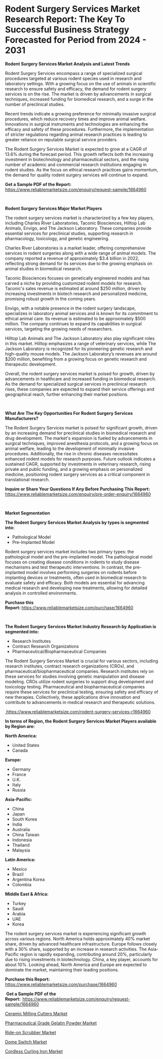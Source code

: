 <p><h1>Rodent Surgery Services Market Research Report: The Key To Successful Business Strategy Forecasted for Period from 2024 - 2031</h1></p><p><strong>Rodent Surgery Services Market Analysis and Latest Trends</strong></p>
<p><p>Rodent Surgery Services encompass a range of specialized surgical procedures targeted at various rodent species used in research and laboratory settings. With a growing focus on the use of animals in scientific research to ensure safety and efficacy, the demand for rodent surgery services is on the rise. The market is driven by advancements in surgical techniques, increased funding for biomedical research, and a surge in the number of preclinical studies.</p><p>Recent trends indicate a growing preference for minimally invasive surgical procedures, which reduce recovery times and improve animal welfare. Innovations in surgical instruments and technologies are enhancing the efficacy and safety of these procedures. Furthermore, the implementation of stricter regulations regarding animal research practices is leading to greater reliance on reputable surgical service providers.</p><p>The Rodent Surgery Services Market is expected to grow at a CAGR of 13.6% during the forecast period. This growth reflects both the increasing investment in biotechnology and pharmaceutical sectors, and the rising number of academic and commercial research institutions engaging in rodent studies. As the focus on ethical research practices gains momentum, the demand for quality rodent surgery services will continue to expand.</p></p>
<p><strong>Get a Sample PDF of the Report:&nbsp;</strong> <a href="https://www.reliablemarketsize.com/enquiry/request-sample/1664960?utm_campaign=1103&utm_medium=2&utm_source=Github&utm_content=ia&utm_term=29092024&utm_id=rodent-surgery-services">https://www.reliablemarketsize.com/enquiry/request-sample/1664960</a></p>
<p>&nbsp;</p>
<p><strong>Rodent Surgery Services Major Market Players</strong></p>
<p><p>The rodent surgery services market is characterized by a few key players, including Charles River Laboratories, Taconic Biosciences, Hilltop Lab Animals, Envigo, and The Jackson Laboratory. These companies provide essential services for preclinical studies, supporting research in pharmacology, toxicology, and genetic engineering.</p><p>Charles River Laboratories is a market leader, offering comprehensive services in rodent surgeries along with a wide range of animal models. The company reported a revenue of approximately $3.4 billion in 2022, reflecting strong demand for its services due to the growing emphasis on animal studies in biomedical research.</p><p>Taconic Biosciences focuses on genetically engineered models and has carved a niche by providing customized rodent models for research. Taconic's sales revenue is estimated at around $250 million, driven by increasing investments in biotech research and personalized medicine, promising robust growth in the coming years.</p><p>Envigo, with a notable presence in the rodent surgery landscape, specializes in laboratory animal services and is known for its commitment to ethical animal care. Its revenue is estimated to be approximately $500 million. The company continues to expand its capabilities in surgical services, targeting the growing needs of researchers.</p><p>Hilltop Lab Animals and The Jackson Laboratory also play significant roles in this market. Hilltop emphasizes a range of veterinary services, while The Jackson Laboratory is recognized for its pioneering genetic research and high-quality mouse models. The Jackson Laboratory’s revenues are around $200 million, benefiting from a growing focus on genetic research and therapeutic development.</p><p>Overall, the rodent surgery services market is poised for growth, driven by advancements in healthcare and increased funding in biomedical research. As the demand for specialized surgical services in preclinical research rises, these companies are expected to expand their service offerings and geographical reach, further enhancing their market positions.</p></p>
<p>&nbsp;</p>
<p><strong>What Are The Key Opportunities For Rodent Surgery Services Manufacturers?</strong></p>
<p><p>The Rodent Surgery Services market is poised for significant growth, driven by an increasing demand for preclinical studies in biomedical research and drug development. The market's expansion is fueled by advancements in surgical techniques, improved anesthesia protocols, and a growing focus on animal welfare, leading to the development of minimally invasive procedures. Additionally, the rise in chronic diseases necessitates enhanced rodent models for research purposes. Future outlook indicates a sustained CAGR, supported by investments in veterinary research, rising private and public funding, and a growing emphasis on personalized medicine, positioning rodent surgery services as a critical component in translational research.</p></p>
<p><strong>Inquire or Share Your Questions If Any Before Purchasing This Report:</strong> <a href="https://www.reliablemarketsize.com/enquiry/pre-order-enquiry/1664960?utm_campaign=1103&utm_medium=2&utm_source=Github&utm_content=ia&utm_term=29092024&utm_id=rodent-surgery-services">https://www.reliablemarketsize.com/enquiry/pre-order-enquiry/1664960</a></p>
<p>&nbsp;</p>
<p><strong>Market Segmentation</strong></p>
<p><strong>The Rodent Surgery Services Market Analysis by types is segmented into:</strong></p>
<p><ul><li>Pathological Model</li><li>Pre-Implanted Model</li></ul></p>
<p><p>Rodent surgery services market includes two primary types: the pathological model and the pre-implanted model. The pathological model focuses on creating disease conditions in rodents to study disease mechanisms and test therapeutic interventions. In contrast, the pre-implanted model involves performing surgeries on rodents before implanting devices or treatments, often used in biomedical research to evaluate safety and efficacy. Both models are essential for advancing medical research and developing new treatments, allowing for detailed analysis in controlled environments.</p></p>
<p><strong>Purchase this Report:&nbsp;</strong><a href="https://www.reliablemarketsize.com/purchase/1664960?utm_campaign=1103&utm_medium=2&utm_source=Github&utm_content=ia&utm_term=29092024&utm_id=rodent-surgery-services">https://www.reliablemarketsize.com/purchase/1664960</a></p>
<p>&nbsp;</p>
<p><strong>The Rodent Surgery Services Market Industry Research by Application is segmented into:</strong></p>
<p><ul><li>Research Institutes</li><li>Contract Research Organizations</li><li>Pharmaceutical/Biopharmaceutical Companies</li></ul></p>
<p><p>The Rodent Surgery Services Market is crucial for various sectors, including research institutes, contract research organizations (CROs), and pharmaceutical/biopharmaceutical companies. Research institutes rely on these services for studies involving genetic manipulation and disease modeling. CROs utilize rodent surgeries to support drug development and toxicology testing. Pharmaceutical and biopharmaceutical companies require these services for preclinical testing, ensuring safety and efficacy of new therapies. Collectively, these applications drive innovation and contribute to advancements in medical research and therapeutic solutions.</p></p>
<p><a href="https://www.reliablemarketsize.com/rodent-surgery-services-r1664960?utm_campaign=1103&utm_medium=2&utm_source=Github&utm_content=ia&utm_term=29092024&utm_id=rodent-surgery-services">&nbsp;https://www.reliablemarketsize.com/rodent-surgery-services-r1664960</a></p>
<p><strong>In terms of Region, the Rodent Surgery Services Market Players available by Region are:</strong></p>
<p>
    <p> <strong> North America: </strong>
        <ul>
            <li>United States</li>
            <li>Canada</li>
        </ul>
        </p> 
    <p> <strong> Europe: </strong>
        <ul>
            <li>Germany</li>
            <li>France</li>
            <li>U.K.</li>
            <li>Italy</li>
            <li>Russia</li>
        </ul>
        </p> 
    <p> <strong> Asia-Pacific: </strong>
        <ul>
            <li>China</li>
            <li>Japan</li>
            <li>South Korea</li>
            <li>India</li>
            <li>Australia</li>
            <li>China Taiwan</li>
            <li>Indonesia</li>
            <li>Thailand</li>
            <li>Malaysia</li>
        </ul>
        </p> 
    <p> <strong> Latin America: </strong>
        <ul>
            <li>Mexico</li>
            <li>Brazil</li>
            <li>Argentina Korea</li>
            <li>Colombia</li>
        </ul>
        </p> 
    <p> <strong> Middle East & Africa: </strong>
        <ul>
            <li>Turkey</li>
            <li>Saudi</li>
            <li>Arabia</li>
            <li>UAE</li>
            <li>Korea</li>
        </ul>
    </p>
    </p>
<p><p>The rodent surgery services market is experiencing significant growth across various regions. North America holds approximately 40% market share, driven by advanced healthcare infrastructure. Europe follows closely with a 30% share, supported by an increase in research activities. The Asia-Pacific region is rapidly expanding, contributing around 20%, particularly due to rising investments in biotechnology. China, a key player, accounts for about 10%. Looking ahead, North America and Europe are expected to dominate the market, maintaining their leading positions.</p></p>
<p><strong>Purchase this Report: </strong><a href="https://www.reliablemarketsize.com/purchase/1664960?utm_campaign=1103&utm_medium=2&utm_source=Github&utm_content=ia&utm_term=29092024&utm_id=rodent-surgery-services">https://www.reliablemarketsize.com/purchase/1664960</a></p>
<p>&nbsp;<strong>Get a Sample PDF of the Report:&nbsp;&nbsp;</strong><a href="https://www.reliablemarketsize.com/enquiry/request-sample/1664960?utm_campaign=1103&utm_medium=2&utm_source=Github&utm_content=ia&utm_term=29092024&utm_id=rodent-surgery-services">https://www.reliablemarketsize.com/enquiry/request-sample/1664960</a></p>
<p><strong></strong></p>
<p><p><a href="https://www.linkedin.com/pulse/ceramic-milling-cutters-market-global-regional-analysis-6bese?utm_campaign=1103&utm_medium=2&utm_source=Github&utm_content=ia&utm_term=29092024&utm_id=rodent-surgery-services">Ceramic Milling Cutters Market</a></p><p><a href="https://issuu.com/reportprime-2/docs/pharmaceutical-grade-gelatin-powder_cb04eb1f5ed540?utm_campaign=1103&utm_medium=2&utm_source=Github&utm_content=ia&utm_term=29092024&utm_id=rodent-surgery-services">Pharmaceutical Grade Gelatin Powder Market</a></p><p><a href="https://github.com/gdfhhhj/Market-Research-Report-List-6/blob/main/ride-on-scrubber-market.md?utm_campaign=1103&utm_medium=2&utm_source=Github&utm_content=ia&utm_term=29092024&utm_id=rodent-surgery-services">Ride-on Scrubber Market</a></p><p><a href="https://issuu.com/reportprime-2/docs/dome-switch-market-size-2030.pptx_320768205c02e7?utm_campaign=1103&utm_medium=2&utm_source=Github&utm_content=ia&utm_term=29092024&utm_id=rodent-surgery-services">Dome Switch Market</a></p><p><a href="https://www.linkedin.com/pulse/cordless-curling-iron-market-size-growing-cagr-129-report-covers-lmgse?utm_campaign=1103&utm_medium=2&utm_source=Github&utm_content=ia&utm_term=29092024&utm_id=rodent-surgery-services">Cordless Curling Iron Market</a></p></p>